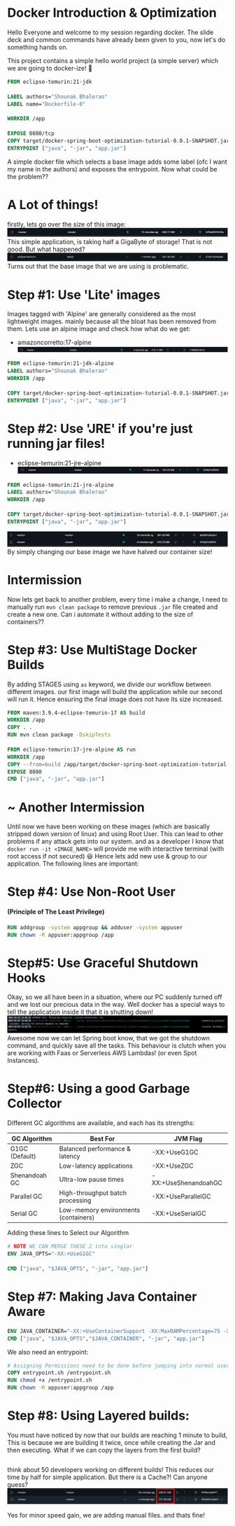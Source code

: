 # Docker Introduction & Optimization

Hello Everyone and welcome to my session regarding docker.
The slide deck and common commands have already been given
to you, now let's do something hands on.

This project contains a simple hello world project (a simple server)
which we are going to docker-ize! 🤩

```dockerfile
FROM eclipse-temurin:21-jdk

LABEL authors="Shounak Bhalerao"
LABEL name="Dockerfile-0"

WORKDIR /app

EXPOSE 8080/tcp
COPY target/docker-spring-boot-optimization-tutorial-0.0.1-SNAPSHOT.jar app.jar
ENTRYPOINT ["java", "-jar", "app.jar"]
```

A simple docker file which selects a base image
adds some label (ofc I want my name in the authors)
and exposes the entrypoint.
Now what could be the problem??

# A Lot of things!

firstly, lets go over the size of this image:
![img.png](img.png)
This simple application, is taking half a GigaByte of storage!
That is not good. But what happened?
![img_1.png](img_1.png)
Turns out that the base image that we are using is problematic.

# Step #1: Use 'Lite' images

Images tagged with 'Alpine' are generally considered as the most lightweight
images. mainly because all the bloat has been removed from them. Lets use an
alpine image and check how what do we get:

- amazoncorretto:17-alpine
  ![img_2.png](img_2.png)

```dockerfile
FROM eclipse-temurin:21-jdk-alpine
LABEL authors="Shounak Bhalerao"
WORKDIR /app

COPY target/docker-spring-boot-optimization-tutorial-0.0.1-SNAPSHOT.jar app.jar
ENTRYPOINT ["java", "-jar", "app.jar"]
```

# Step #2: Use 'JRE' if you're just running jar files!

- eclipse-temurin:21-jre-alpine
  ![img_3.png](img_3.png)

```dockerfile
FROM eclipse-temurin:21-jre-alpine
LABEL authors="Shounak Bhalerao"
WORKDIR /app

COPY target/docker-spring-boot-optimization-tutorial-0.0.1-SNAPSHOT.jar app.jar
ENTRYPOINT ["java", "-jar", "app.jar"]
```

![img_4.png](img_4.png)
By simply changing our base image we have halved our container size!

# Intermission

Now lets get back to another problem, every time i make a change,
I need to manually run `mvn clean package` to remove previous `.jar` file created
and create a new one. Can i automate it without adding to the size of containers??

# Step #3: Use MultiStage Docker Builds

By adding STAGES using `as` keyword, we divide our workflow between different images.
our first image will build the application while our second will run it. Hence ensuring
the final image does not have its size increased.

```dockerfile
FROM maven:3.9.4-eclipse-temurin-17 AS build
WORKDIR /app
COPY . .
RUN mvn clean package -DskipTests

FROM eclipse-temurin:17-jre-alpine AS run
WORKDIR /app
COPY --from=build /app/target/docker-spring-boot-optimization-tutorial-0.0.1-SNAPSHOT.jar app.jar
EXPOSE 8080
CMD ["java", "-jar", "app.jar"]
```

# ~ Another Intermission

Until now we have been working on these images (which are basically stripped down version of linux)
and using Root User. This can lead to other problems if any attack gets into our system. and as a developer
I know that `docker run -it <IMAGE_NAME>` will provide me with interactive terminal (with root access if not secured) 😆
Hence lets add new use & group to our application. The following lines are important:

# Step #4: Use Non-Root User

#### (Principle of The Least Privilege)

```dockerfile
RUN addgroup -system appgroup && adduser -system appuser
RUN chown -R appuser:appgroup /app
```

# Step#5: Use Graceful Shutdown Hooks

Okay, so we all have been in a situation, where our PC suddenly
turned off and we lost our precious data in the way. Well docker has
a special ways to tell the application inside it that it is shutting down!
![img_5.png](img_5.png)
Awesome now we can let Spring boot know, that we got the shutdown command,
and quickly save all the tasks. This behaviour is clutch when you are working
with Faas or Serverless AWS Lambdas! (or even Spot Instances).

# Step#6: Using a good Garbage Collector

Different GC algorithms are available, and each has its strengths:

| GC Algorithm   | Best For                                  | JVM Flag              |
|----------------|-------------------------------------------|-----------------------|
| G1GC (Default) | Balanced performance & latency            | -XX:+UseG1GC          |
| ZGC            | Low-latency applications                  | -XX:+UseZGC           |
| Shenandoah GC  | Ultra-low pause times                     | -XX:+UseShenandoahGC  |
| Parallel GC    | High-throughput batch processing          | -XX:+UseParallelGC    |
| Serial GC      | Low-memory environments (containers)      | -XX:+UseSerialGC      |

Adding these lines to Select our Algorithm
```dockerfile
# NOTE WE CAN MERGE THESE 2 into singlar 
ENV JAVA_OPTS="-XX:+UseG1GC"

CMD ["java", "$JAVA_OPTS", "-jar", "app.jar"]
```

# Step #7: Making Java Container Aware
```dockerfile
ENV JAVA_CONTAINER="-XX:+UseContainerSupport -XX:MaxRAMPercentage=75 -XX:InitialRAMPercentage=50 -XX:MinRAMPercentage=50"
CMD ["java", "$JAVA_OPTS","$JAVA_CONTAINER", "-jar", "app.jar"]

```
We also need an entrypoint:
```dockerfile
# Assigning Permissions need to be done before jumping into normal user
COPY entrypoint.sh /entrypoint.sh
RUN chmod +x /entrypoint.sh
RUN chown -R appuser:appgroup /app
```
# Step #8: Using Layered builds:
You must have noticed by now that our builds are reaching 1 minute to build, 
This is because we are building it twice, once while creating the Jar and then executing.
What if we can copy the layers from the first build?
```dockerfile

```
think about 50 developers working on different builds! This reduces our time by half for simple application. 
But there is a Cache?! Can anyone guess? 
![img_6.png](img_6.png)



Yes for minor speed gain, we are adding manual files. and thats fine!